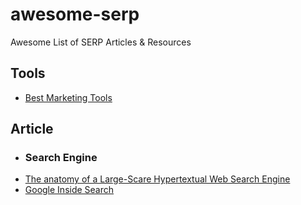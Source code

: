 # awesome-serp
Awesome List of SERP Articles & Resources

## Tools
- [Best Marketing Tools](http://saijogeorge.com/best-marketing-tools/)

## Article
- ### Search Engine
 - [The anatomy of a Large-Scare Hypertextual Web Search Engine](http://infolab.stanford.edu/~backrub/google.html)
 - [Google Inside Search](https://www.google.com.au/insidesearch/howsearchworks/thestory/)
